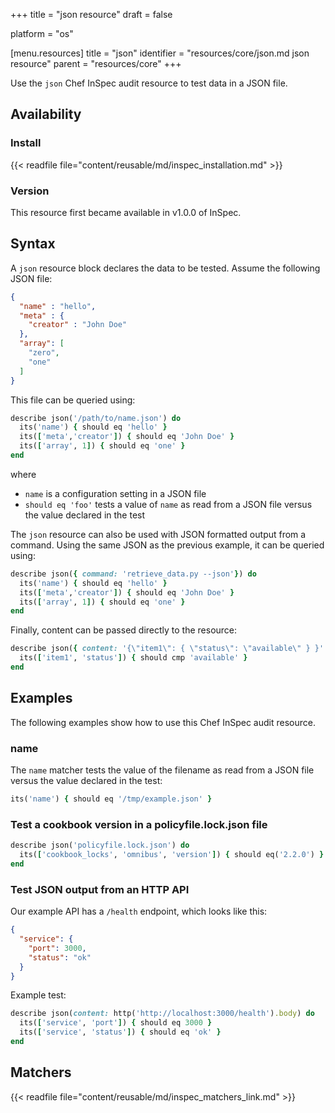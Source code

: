 +++
title = "json resource"
draft = false

platform = "os"

[menu.resources]
    title = "json"
    identifier = "resources/core/json.md json resource"
    parent = "resources/core"
+++

Use the `json` Chef InSpec audit resource to test data in a JSON file.

## Availability

### Install

{{< readfile file="content/reusable/md/inspec_installation.md" >}}

### Version

This resource first became available in v1.0.0 of InSpec.

## Syntax

A `json` resource block declares the data to be tested. Assume the following JSON file:

```json
{
  "name" : "hello",
  "meta" : {
    "creator" : "John Doe"
  },
  "array": [
    "zero",
    "one"
  ]
}
```

This file can be queried using:

```ruby
describe json('/path/to/name.json') do
  its('name') { should eq 'hello' }
  its(['meta','creator']) { should eq 'John Doe' }
  its(['array', 1]) { should eq 'one' }
end
```

where

- `name` is a configuration setting in a JSON file
- `should eq 'foo'` tests a value of `name` as read from a JSON file versus the value declared in the test

The `json` resource can also be used with JSON formatted output from a command.
Using the same JSON as the previous example, it can be queried using:

```ruby
describe json({ command: 'retrieve_data.py --json'}) do
  its('name') { should eq 'hello' }
  its(['meta','creator']) { should eq 'John Doe' }
  its(['array', 1]) { should eq 'one' }
end
```

Finally, content can be passed directly to the resource:

```ruby
describe json({ content: '{\"item1\": { \"status\": \"available\" } }' }) do
  its(['item1', 'status']) { should cmp 'available' }
end
```

## Examples

The following examples show how to use this Chef InSpec audit resource.

### name

The `name` matcher tests the value of the filename as read from a JSON file versus the value declared in the test:

```ruby
its('name') { should eq '/tmp/example.json' }
```

### Test a cookbook version in a policyfile.lock.json file

```ruby
describe json('policyfile.lock.json') do
  its(['cookbook_locks', 'omnibus', 'version']) { should eq('2.2.0') }
end
```

### Test JSON output from an HTTP API

Our example API has a `/health` endpoint, which looks like this:

```json
{
  "service": {
    "port": 3000,
    "status": "ok"
  }
}
```

Example test:

```ruby
describe json(content: http('http://localhost:3000/health').body) do
  its(['service', 'port']) { should eq 3000 }
  its(['service', 'status']) { should eq 'ok' }
end
```

## Matchers

{{< readfile file="content/reusable/md/inspec_matchers_link.md" >}}
